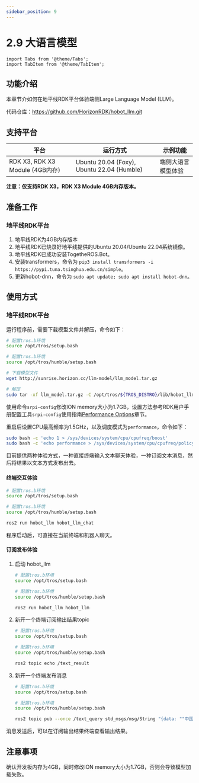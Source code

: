 ```yaml
---
sidebar_position: 9
---
```


# 2.9 大语言模型

```mdx-code-block
import Tabs from '@theme/Tabs';
import TabItem from '@theme/TabItem';
```

## 功能介绍

本章节介如何在地平线RDK平台体验端侧Large Language Model (LLM)。

代码仓库：<https://github.com/HorizonRDK/hobot_llm.git>

## 支持平台

| 平台                            | 运行方式     | 示例功能           |
| ------------------------------- | ------------ | ------------------ |
| RDK X3, RDK X3 Module (4GB内存) | Ubuntu 20.04 (Foxy), Ubuntu 22.04 (Humble) | 端侧大语言模型体验 |

**注意：仅支持RDK X3，RDK X3 Module 4GB内存版本。**

## 准备工作

### 地平线RDK平台

1. 地平线RDK为4GB内存版本
2. 地平线RDK已烧录好地平线提供的Ubuntu 20.04/Ubuntu 22.04系统镜像。
3. 地平线RDK已成功安装TogetheROS.Bot。
4. 安装transformers，命令为 `pip3 install transformers -i https://pypi.tuna.tsinghua.edu.cn/simple`。
5. 更新hobot-dnn，命令为 `sudo apt update; sudo apt install hobot-dnn`。

## 使用方式

### 地平线RDK平台

运行程序前，需要下载模型文件并解压，命令如下：

 <Tabs groupId="tros-distro">
 <TabItem value="foxy" label="Foxy">

 ```bash
 # 配置tros.b环境
 source /opt/tros/setup.bash
 ```

 </TabItem>
 <TabItem value="humble" label="Humble">

 ```bash
 # 配置tros.b环境
 source /opt/tros/humble/setup.bash
 ```

 </TabItem>
 </Tabs>

```bash
# 下载模型文件
wget http://sunrise.horizon.cc/llm-model/llm_model.tar.gz

# 解压
sudo tar -xf llm_model.tar.gz -C /opt/tros/${TROS_DISTRO}/lib/hobot_llm/
```

使用命令`srpi-config`修改ION memory大小为1.7GB，设置方法参考RDK用户手册配置工具`srpi-config`使用指南[Performance Options](https://developer.horizon.cc/documents_rdk/configuration/srpi-config#performance-options)章节。

重启后设置CPU最高频率为1.5GHz，以及调度模式为`performance`，命令如下：

```bash
sudo bash -c 'echo 1 > /sys/devices/system/cpu/cpufreq/boost'
sudo bash -c 'echo performance > /sys/devices/system/cpu/cpufreq/policy0/scaling_governor'
```

目前提供两种体验方式，一种直接终端输入文本聊天体验，一种订阅文本消息，然后将结果以文本方式发布出去。

#### 终端交互体验

<Tabs groupId="tros-distro">
<TabItem value="foxy" label="Foxy">

```bash
# 配置tros.b环境
source /opt/tros/setup.bash
```

</TabItem>

<TabItem value="humble" label="Humble">

```bash
# 配置tros.b环境
source /opt/tros/humble/setup.bash
```

</TabItem>

</Tabs>

```bash
ros2 run hobot_llm hobot_llm_chat
```

程序启动后，可直接在当前终端和机器人聊天。

#### 订阅发布体验

1. 启动 hobot_llm

    <Tabs groupId="tros-distro">
    <TabItem value="foxy" label="Foxy">

    ```bash
    # 配置tros.b环境
    source /opt/tros/setup.bash
    ```

    </TabItem>

    <TabItem value="humble" label="Humble">

    ```bash
    # 配置tros.b环境
    source /opt/tros/humble/setup.bash
    ```

    </TabItem>

    </Tabs>

    ```bash
    ros2 run hobot_llm hobot_llm
    ```

2. 新开一个终端订阅输出结果topic

    <Tabs groupId="tros-distro">
    <TabItem value="foxy" label="Foxy">

    ```bash
    # 配置tros.b环境
    source /opt/tros/setup.bash
    ```

    </TabItem>

    <TabItem value="humble" label="Humble">

    ```bash
    # 配置tros.b环境
    source /opt/tros/humble/setup.bash
    ```

    </TabItem>

    </Tabs>

    ```bash
    ros2 topic echo /text_result
    ```

3. 新开一个终端发布消息

    <Tabs groupId="tros-distro">
    <TabItem value="foxy" label="Foxy">

    ```bash
    # 配置tros.b环境
    source /opt/tros/setup.bash
    ```

    </TabItem>

    <TabItem value="humble" label="Humble">

    ```bash
    # 配置tros.b环境
    source /opt/tros/humble/setup.bash
    ```

    </TabItem>

    </Tabs>

    ```bash
    ros2 topic pub --once /text_query std_msgs/msg/String "{data: ""中国的首都是哪里""}"
    ```

消息发送后，可以在订阅输出结果终端查看输出结果。

## 注意事项

确认开发板内存为4GB，同时修改ION memory大小为1.7GB，否则会导致模型加载失败。

